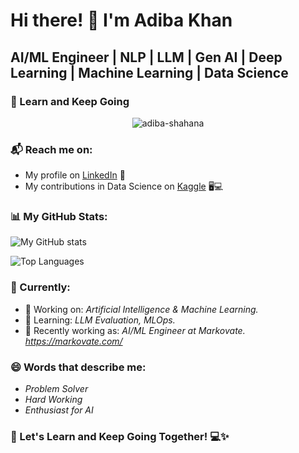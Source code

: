 
# Hi there! 👋 I'm Adiba Khan

## AI/ML Engineer | NLP | LLM | Gen AI | Deep Learning | Machine Learning | Data Science

### 🌟 Learn and Keep Going

<p align="center"> 
  <img src="https://komarev.com/ghpvc/?username=adiba-shahana&label=Profile%20views&color=630627&style=for-the-badge" alt="adiba-shahana" /> 
</p>

### 📬 Reach me on:

- My profile on [LinkedIn](www.linkedin.com/in/adibakhan616) 💼
- My contributions in Data Science on [Kaggle](https://www.kaggle.com/adibashahana) 🖥💻

### 📊 My GitHub Stats:

![My GitHub stats](https://github-readme-stats.vercel.app/api?username=adiba-shahana&show_icons=true&theme=radical)

![Top Languages](https://github-readme-stats.vercel.app/api/top-langs/?username=adiba-shahana&layout=compact&show_icons=true&theme=radical)

### 🚀 Currently:

- 🔭 Working on: *Artificial Intelligence & Machine Learning.*
- 🌱 Learning: *LLM Evaluation, MLOps.*
- 👯 Recently working as: *AI/ML Engineer at Markovate. https://markovate.com/*

### 😄 Words that describe me:

- *Problem Solver*
- *Hard Working*
- *Enthusiast for AI*

### 🚀 Let's Learn and Keep Going Together! 💻✨


